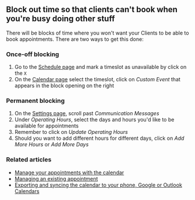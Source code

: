 ## Block out time so that clients can't book when you're busy doing other stuff

There will be blocks of time where you won't want your Clients to be able to book appointments. There are two ways to get this done: 

### Once-off blocking

1. Go to the [Schedule page](http://portal.appointmentguru.co/#/schedule) and mark a timeslot as unavailable by click on the `X`
2. On the [Calendar page](http://portal.appointmentguru.co/#/calendar) select the timeslot, click on *Custom Event* that appears in the block opening on the right

### Permanent blocking

1. On the [Settings page](http://portal.appointmentguru.co/#/settings), scroll past *Communication Messages*
2. Under *Operating Hours*, select the days and hours you'd like to be available for appointments
3. Remember to click on *Update Operating Hours*
4. Should you want to add different hours for different days, click on *Add More Hours* or *Add More Days*

### Related articles

* [Manage your appointments with the calendar](manage-your-events-with-the-calendar.html)
* [Managing an existing appointment](managing-existing-appointments)
* [Exporting and syncing the calendar to your phone, Google or Outlook Calendars](exporting-and-syncing-the-calendar)
